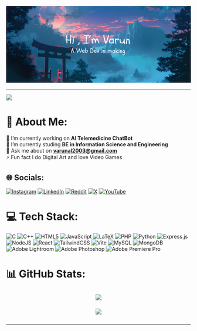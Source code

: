 <div align="center">
  <img src="banner.png"  />
</div>
<hr>

[![](https://visitcount.itsvg.in/api?id=varun-al&icon=0&color=0)](https://visitcount.itsvg.in)
# 💫 About Me:
🔭 I’m currently working on **AI Telemedicine ChatBot**<br>
🌱 I’m currently studing **BE in Information Science and Engineering**<br>
💬 Ask me about on **varunal2003@gmail.com**<br>
⚡ Fun fact I do Digital Art and love Video Games


## 🌐 Socials:
[![Instagram](https://img.shields.io/badge/Instagram-%23E4405F.svg?logo=Instagram&logoColor=white)](https://instagram.com/varun_a.l) 
[![LinkedIn](https://img.shields.io/badge/LinkedIn-%230077B5.svg?logo=linkedin&logoColor=white)](https://www.linkedin.com/in/varun-a-l-1099ba228/)
[![Reddit](https://img.shields.io/badge/Reddit-%23FF4500.svg?logo=Reddit&logoColor=white)](https://reddit.com/user/Vexy_04) 
[![X](https://img.shields.io/badge/X-black.svg?logo=X&logoColor=white)](https://x.com/varun_al) 
[![YouTube](https://img.shields.io/badge/YouTube-%23FF0000.svg?logo=YouTube&logoColor=white)](https://youtube.com/@Vexy_04) 

# 💻 Tech Stack:
![C](https://img.shields.io/badge/c-%2300599C.svg?style=for-the-badge&logo=c&logoColor=white) 
![C++](https://img.shields.io/badge/c++-%2300599C.svg?style=for-the-badge&logo=c%2B%2B&logoColor=white) 
![HTML5](https://img.shields.io/badge/html5-%23E34F26.svg?style=for-the-badge&logo=html5&logoColor=white) 
![JavaScript](https://img.shields.io/badge/javascript-%23323330.svg?style=for-the-badge&logo=javascript&logoColor=%23F7DF1E) 
![LaTeX](https://img.shields.io/badge/latex-%23008080.svg?style=for-the-badge&logo=latex&logoColor=white) 
![PHP](https://img.shields.io/badge/php-%23777BB4.svg?style=for-the-badge&logo=php&logoColor=white) 
![Python](https://img.shields.io/badge/python-3670A0?style=for-the-badge&logo=python&logoColor=ffdd54) 
![Express.js](https://img.shields.io/badge/express.js-%23404d59.svg?style=for-the-badge&logo=express&logoColor=%2361DAFB) 
![NodeJS](https://img.shields.io/badge/node.js-6DA55F?style=for-the-badge&logo=node.js&logoColor=white) 
![React](https://img.shields.io/badge/react-%2320232a.svg?style=for-the-badge&logo=react&logoColor=%2361DAFB) 
![TailwindCSS](https://img.shields.io/badge/tailwindcss-%2338B2AC.svg?style=for-the-badge&logo=tailwind-css&logoColor=white) 
![Vite](https://img.shields.io/badge/vite-%23646CFF.svg?style=for-the-badge&logo=vite&logoColor=white) 
![MySQL](https://img.shields.io/badge/mysql-4479A1.svg?style=for-the-badge&logo=mysql&logoColor=white) 
![MongoDB](https://img.shields.io/badge/MongoDB-%234ea94b.svg?style=for-the-badge&logo=mongodb&logoColor=white) 
![Adobe Lightroom](https://img.shields.io/badge/Adobe%20Lightroom-31A8FF.svg?style=for-the-badge&logo=Adobe%20Lightroom&logoColor=white) 
![Adobe Photoshop](https://img.shields.io/badge/adobe%20photoshop-%2331A8FF.svg?style=for-the-badge&logo=adobe%20photoshop&logoColor=white) 
![Adobe Premiere Pro](https://img.shields.io/badge/Adobe%20Premiere%20Pro-9999FF.svg?style=for-the-badge&logo=Adobe%20Premiere%20Pro&logoColor=white)

# 📊 GitHub Stats:

<div align="center">
  <div style="display: flex; flex-direction: row; flex-wrap: wrap; justify-content: center;">
    <div style="flex: 1 1 300px; max-width: 500px; padding: 10px;">
      <img src="https://github-readme-stats.vercel.app/api?username=varun-al&theme=dark&hide_border=false&include_all_commits=false&count_private=true" />
    </div>
    <div style="flex: 1 1 300px; max-width: 500px; padding: 10px;">
      <img src="https://github-readme-stats.vercel.app/api/top-langs/?username=varun-al&theme=dark&hide_border=false&include_all_commits=false&count_private=true&layout=compact" />
    </div>
    <!-- <div style="flex: 1 1 300px; max-width: 500px; padding: 10px;">
      <img src="https://github-readme-streak-stats.herokuapp.com/?user=varun-al&theme=dark&hide_border=false" />
    </div> -->
  </div>
</div>


<!-- ### ✍️ Random Dev Quote
![](https://quotes-github-readme.vercel.app/api?type=horizontal&theme=radical) -->

---

